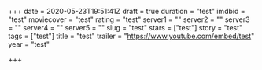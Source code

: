 +++
date = 2020-05-23T19:51:41Z
draft = true
duration = "test"
imdbid = "test"
moviecover = "test"
rating = "test"
server1 = ""
server2 = ""
server3 = ""
server4 = ""
server5 = ""
slug = "test"
stars = ["test"]
story = "test"
tags = ["test"]
title = "test"
trailer = "https://www.youtube.com/embed/test"
year = "test"

+++
